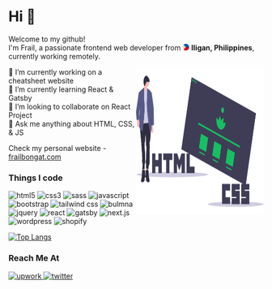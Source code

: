 <h1>Hi 👋</h1>
<p>
  Welcome to my github!
  <br>
  I'm Frail, a passionate frontend web developer from
  <img alt="philippine flag" src="./images/philippine-flag.svg" width="13" height="13" />
  <b>Iligan, Philippines</b>, currently working remotely.
</p>

<p>
  <img alt="html css" src="./images/html-css.svg" width="50%" height="290" align="right" />
  🔭 I’m currently working on a cheatsheet website
  <br>
  🌱 I’m currently learning React & Gatsby
  <br>
  👯 I’m looking to collaborate on React Project
  <br>
  💬 Ask me anything about HTML, CSS, & JS
</p>

<p>
  Check my personal website - <a href="https://frailbongat.com">frailbongat.com</a>
</p>

<h3>Things I code</h3>
<p>
  <img alt="html5" src="https://img.shields.io/badge/-HTML5-E34F26?style=flat-square&logo=html5&logoColor=white" />
  <img alt="css3" src="https://img.shields.io/badge/-CSS3-1572B6?style=flat-square&logo=css3&logoColor=white" />
  <img alt="sass" src="https://img.shields.io/badge/-Sass-CC6699?style=flat-square&logo=sass&logoColor=white" />
  <img alt="javascript" src="https://img.shields.io/badge/-JavaScript-F7DF1E?style=flat-square&logo=javascript&logoColor=black" />
  <img alt="bootstrap" src="https://img.shields.io/badge/-Bootstrap-7952B3?style=flat-square&logo=bootstrap&logoColor=white" />
  <img alt="tailwind css" src="https://img.shields.io/badge/-Tailwind CSS-38B2AC?style=flat-square&logo=tailwind-css&logoColor=white" />
  <img alt="bulmna" src="https://img.shields.io/badge/-Bulma-00D1B2?style=flat-square&logo=bulma&logoColor=white" />
  <img alt="jquery" src="https://img.shields.io/badge/-jQuery-0769AD?style=flat-square&logo=jquery&logoColor=white" />
  <img alt="react" src="https://img.shields.io/badge/-React-61DAFB?style=flat-square&logo=react&logoColor=black" />
  <img alt="gatsby" src="https://img.shields.io/badge/-Gatsby-663399?style=flat-square&logo=gatsby&logoColor=white" />
  <img alt="next.js" src="https://img.shields.io/badge/-Next.js-000000?style=flat-square&logo=nextjs&logoColor=white" />
  <img alt="wordpress" src="https://img.shields.io/badge/-WordPress-21759B?style=flat-square&logo=wordpress&logoColor=white" />
  <img alt="shopify" src="https://img.shields.io/badge/-Shopify-7AB55C?style=flat-square&logo=shopify&logoColor=white" />
</p>

[![Top Langs](https://github-readme-stats.vercel.app/api/top-langs/?username=frailbongat&layout=compact&theme=gotham)](https://github.com/frailbongat)

<h3>Reach Me At</h3>
<p>
  <a href="https://www.upwork.com/freelancers/~01c7889b512a0fa907">
    <img alt="upwork" src="https://img.shields.io/badge/-Upwork-6FDA44?style=flat-square&logo=upwork&logoColor=white" />
  </a>
  <a href="https://twitter.com/frailbongat">
    <img alt="twitter" src="https://img.shields.io/badge/-Twitter-1DA1F2?style=flat-square&logo=twitter&logoColor=white" />
  </a>
</p>
